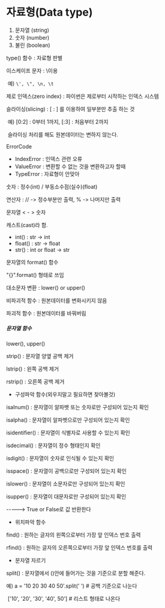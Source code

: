 # 자료형(Data type)

1. 문자열 (string)
2. 숫자 (number)
3. 불린 (boolean)



type() 함수 : 자료형 판별



이스케이프 문자 : \이용

​	예) `\', \", \n, \t`



제로 인덱스(zero index) : 파이썬은 제로부터 시작하는 인덱스 시스템

슬라이싱(slicing) :  [ : ] 를 이용하여 일부분만 추출 하는 것

​	예) [0:2] : 0부터 1까지,  [:3] : 처음부터 2까지

​	슬라이싱 처리를 해도 원본데이터는 변하지 않는다.



ErrorCode 

- IndexError : 인덱스 관련 오류
- ValueError : 변환할 수 없는 것을 변환하고자 할때
- TypeError : 자료형이 안맞아



숫자 : 정수(int) / 부동소수점(실수)(float)



연산자 : // -> 정수부분만 출력,  % -> 나머지만 출력



문자열 < - > 숫자

캐스트(cast)라 함.

- int() : str -> int
- float() : str -> float
- str() : int or float -> str



문자열의 format() 함수

"{}".format() 형태로 쓰임



대소문자 변환 : lower() or upper()



비파괴적 함수 : 원본데이터를 변화시키지 않음

파괴적 함수 : 원본데이터를 바꿔버림



##### 문자열 함수

lower(), upper()

strip() : 문자열 양옆 공백 제거

lstrip() : 왼쪽 공백 제거

rstrip() : 오른쪽 공백 제거

- 구성파악 함수(외우지말고 필요하면 찾아볼것)

isalnum() : 문자열이 알파벳 또는 숫자로만 구성되어 있는지 확인

isalpha() : 문자열이 알파벳으로만 구성되어 있는지 확인

isidentifier() : 문자열이 식별자로 사용할 수 있는지 확인

isdecimal() : 문자열이 정수 형태인지 확인

isdigit() : 문자열이 숫자로 인식될 수 있는지 확인

isspace() : 문자열이 공백으로만 구성되어 있는지 확인

islower() : 문자열이 소문자로만 구성되어 있는지 확인

isupper() : 문자열이 대문자로만 구성되어 있는지 확인

-----> True or False로 값 반환한다

- 위치파악 함수

find() : 원하는 글자의 왼쪽으로부터 가장 앞 인덱스 번호 출력

rfind() : 원하는 글자의 오른쪽으로부터 가장 앞 인덱스 번호를 출력

- 문자열 자르기

split() : 문자열에서 ()안에 들어가는 것을 기준으로 분할 해준다.

 예) a = '10 20 30 40 50'.split(' ') # 공백 기준으로 나눈다

​		['10', '20', '30', '40', 50'] # 리스트 형태로 나온다

